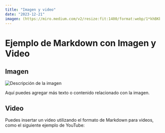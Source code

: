 ```yaml
---
title: "Imagen y video"
date: "2023-12-21"
imagen: (https://miro.medium.com/v2/resize:fit:1400/format:webp/1*khBKbfBFOiEk5yS43LOE6A.png)
---
```


# Ejemplo de Markdown con Imagen y Video

## Imagen

![Descripción de la imagen](https://miro.medium.com/v2/resize:fit:1400/format:webp/1*khBKbfBFOiEk5yS43LOE6A.png)

Aquí puedes agregar más texto o contenido relacionado con la imagen.

## Video

Puedes insertar un video utilizando el formato de Markdown para videos, como el siguiente ejemplo de YouTube:

